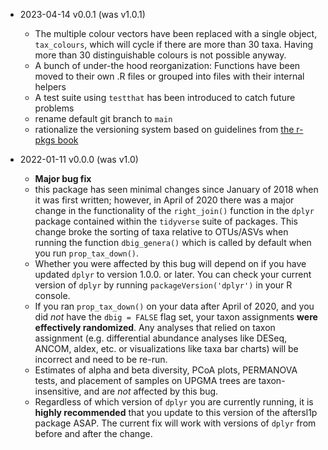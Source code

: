 * 2023-04-14 v0.0.1 (was v1.0.1)
	* The multiple colour vectors have been replaced with a single object,
	`tax_colours`, which will cycle if there are more than 30 taxa. Having more
	than 30 distinguishable colours is not possible anyway.
	* A bunch of under-the hood reorganization: Functions have been moved to
	their own .R files or grouped into files with their internal helpers
	* A test suite using `testthat` has been introduced to catch future problems
	* rename default git branch to `main`
	* rationalize the versioning system based on guidelines from [the r-pkgs
	book](https://r-pkgs.org)

* 2022-01-11 v0.0.0 (was v1.0)
	* **Major bug fix**
	* this package has seen minimal changes since January of 2018 when it was
	first written; however, in April of 2020 there was a major change in the
	functionality of the `right_join()` function in the `dplyr` package
	contained within the `tidyverse` suite of packages.	This change broke the 
	sorting of taxa relative to OTUs/ASVs when running the 	function 
	`dbig_genera()` which is called by default when you run	`prop_tax_down()`. 
	* Whether you were affected by this bug will depend on if you have
	updated `dplyr` to version 1.0.0. or later. You can check your current
	version of `dplyr` by running `packageVersion('dplyr')` in your R console.
	* If you ran `prop_tax_down()` on your data after April of 2020, and you did
	_not_ have the `dbig = FALSE` flag set, your taxon assignments **were
	effectively randomized**. Any analyses that relied on taxon assignment
	(e.g. differential abundance analyses like DESeq, ANCOM, aldex, etc. or
	visualizations like taxa bar charts) will be incorrect and need to be
	re-run.
	* Estimates of alpha and beta diversity, PCoA plots, PERMANOVA tests, and 
	placement of samples on	UPGMA trees are taxon-insensitive, and are _not_ 
	affected by this bug.
	* Regardless of which version of `dplyr` you are currently running, it is 
	**highly recommended** that you update to this version of the aftersl1p 
	package ASAP. The current fix will work with versions of `dplyr` from before
	and after the change.
